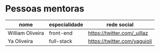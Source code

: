 # Pessoas mentoras


| nome | especialidade | rede social |
| -- | -- | -- |
| William Oliveira | front-end | https://twitter.com/_uillaz
| Ya Oliveira | full-stack | https://twitter.com/yaguioli

